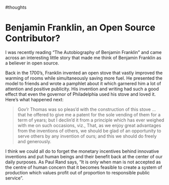 #thoughts

# Benjamin Franklin, an Open Source Contributor?

I was recently reading “The Autobiography of Benjamin Franklin” and came across an interesting little story that made me think of Benjamin Franklin as a believer in open source.

Back in the 1700’s, Franklin invented an open stove that vastly improved the warming of rooms while simultaneously saving more fuel. He presented the model to friends and wrote a pamphlet about it which garnered him a lot of attention and positive publicity. His invention and writing had such a good effect that even the governor of Philadelphia used his stove and loved it. Here’s what happened next:

> Gov’r Thomas was so pleas’d with the construction of this stove ... that he offered to give me a patent for the sole vending of them for a term of years; but I declin’d it from a principle which has ever weighed with me on such occasions, viz., That, as we enjoy great advantages from the inventions of others, we should be glad of an opportunity to serve others by any invention of ours; and this we should do freely and generously.

I think we could all do to forget the monetary incentives behind innovative inventions and put human beings and their benefit back at the center of our daily purposes. As Paul Rand says, “It is only when man is not accepted as the centre of human concern that it becomes feasible to create a system of production which values profit out of proportion to responsible public service”.
